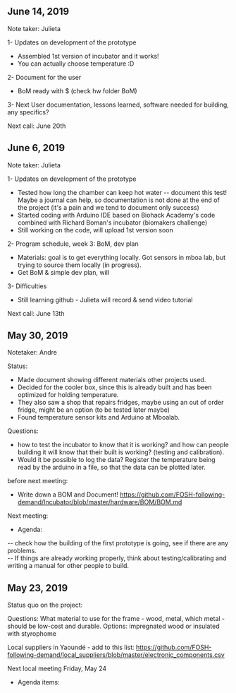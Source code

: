 ## June 14, 2019

Note taker: Julieta

1- Updates on development of the prototype     
- Assembled 1st version of incubator and it works!
- You can actually choose temperature :D

2- Document for the user
- BoM ready with $ (check hw folder BoM)

3- Next
User documentation, lessons learned, software needed for building, any specifics? 

Next call: June 20th


## June 6, 2019

Note taker: Julieta

1- Updates on development of the prototype     
- Tested how long the chamber can keep hot water -- document this test! Maybe a journal can help, so documentation is not done at the end of the project (it's a pain and we tend to document only success)
- Started coding with Arduino IDE based on Biohack Academy's code combined with Richard Boman's incubator (biomakers challenge)
- Still working on the code, will upload 1st version soon

2- Program schedule, week 3: BoM, dev plan     
- Materials: goal is to get everything locally. Got sensors in mboa lab, but trying to source them locally (in progress). 
- Get BoM & simple dev plan, will 

3- Difficulties      
- Still learning github - Julieta will record & send video tutorial 

Next call: June 13th

## May 30, 2019

Notetaker: Andre

Status:
 - Made document showing different materials other projects used.
 - Decided for the cooler box, since this is already built and has been optimized for holding temperature.
 - They also saw a shop that repairs fridges, maybe using an out of order fridge, might be an option (to be tested later maybe)
 - Found temperature sensor kits and Arduino at Mboalab. 

Questions:

 - how to test the incubator to know that it is working? and how can people building it will know that their built is working? (testing and calibration).
 - Would it be possible to log the data? Register the temperature being read by the arduino in a file, so that the data can be plotted later.
 
 
before next meeting:
 
 - Write down a BOM and Document! https://github.com/FOSH-following-demand/Incubator/blob/master/hardware/BOM/BOM.md

Next meeting:

- Agenda:  
 
 -- check how the building of the first prototype is going, see if there are any problems.   
 -- If things are already working properly, think about testing/calibrating and writing a manual for other people to build.  
 
## May 23, 2019

Status quo on the project:

Questions: What material to use for the frame - wood, metal, which metal - should be low-cost and durable.
Options: impregnated wood or insulated with styrophome

Local suppliers in Yaoundé - add to this list: https://github.com/FOSH-following-demand/local_suppliers/blob/master/electronic_components.csv

Next local meeting Friday, May 24
- Agenda items: 
